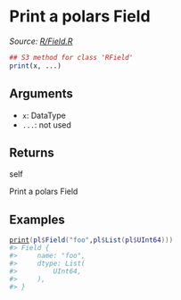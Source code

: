 # Print a polars Field

*Source: [R/Field.R](https://github.com/pola-rs/r-polars/tree/main/R/Field.R)*

```r
## S3 method for class 'RField'
print(x, ...)
```

## Arguments

- `x`: DataType
- `...`: not used

## Returns

self

Print a polars Field

## Examples

<pre class='r-example'><code><span class='r-in'><span><span class='fu'><a href='https://rdrr.io/r/base/print.html'>print</a></span><span class='op'>(</span><span class='va'>pl</span><span class='op'>$</span><span class='fu'>Field</span><span class='op'>(</span><span class='st'>"foo"</span>,<span class='va'>pl</span><span class='op'>$</span><span class='fu'>List</span><span class='op'>(</span><span class='va'>pl</span><span class='op'>$</span><span class='va'>UInt64</span><span class='op'>)</span><span class='op'>)</span><span class='op'>)</span></span></span>
<span class='r-out co'><span class='r-pr'>#&gt;</span> Field {</span>
<span class='r-out co'><span class='r-pr'>#&gt;</span>     name: "foo",</span>
<span class='r-out co'><span class='r-pr'>#&gt;</span>     dtype: List(</span>
<span class='r-out co'><span class='r-pr'>#&gt;</span>         UInt64,</span>
<span class='r-out co'><span class='r-pr'>#&gt;</span>     ),</span>
<span class='r-out co'><span class='r-pr'>#&gt;</span> }</span>
 </code></pre>